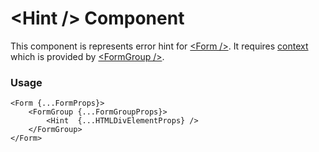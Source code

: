 # <Hint \/> Component
This component is represents error hint for [<Form \/>](./Form.md).
It requires [context](../src/Form/FormGroupContext.ts) which is provided by [<FormGroup \/>](./FormGroup.md).

### Usage

```tsx
<Form {...FormProps}>
    <FormGroup {...FormGroupProps}>
        <Hint  {...HTMLDivElementProps} />
    </FormGroup>
</Form>
```
